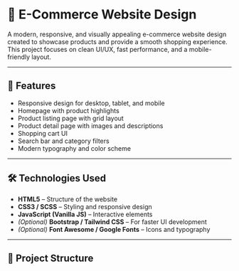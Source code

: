 # 🛒 E-Commerce Website Design

A modern, responsive, and visually appealing e-commerce website design created to showcase products and provide a smooth shopping experience.  
This project focuses on clean UI/UX, fast performance, and a mobile-friendly layout.

---

## 📌 Features
- Responsive design for desktop, tablet, and mobile
- Homepage with product highlights
- Product listing page with grid layout
- Product detail page with images and descriptions
- Shopping cart UI
- Search bar and category filters
- Modern typography and color scheme

---

## 🛠️ Technologies Used
- **HTML5** – Structure of the website
- **CSS3 / SCSS** – Styling and responsive design
- **JavaScript (Vanilla JS)** – Interactive elements
- *(Optional)* **Bootstrap / Tailwind CSS** – For faster UI development
- *(Optional)* **Font Awesome / Google Fonts** – Icons and typography

---

## 📂 Project Structure
